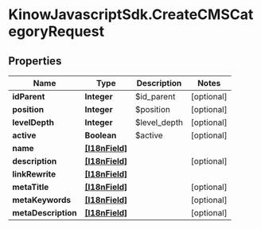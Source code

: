 # KinowJavascriptSdk.CreateCMSCategoryRequest

## Properties
Name | Type | Description | Notes
------------ | ------------- | ------------- | -------------
**idParent** | **Integer** | $id_parent | [optional] 
**position** | **Integer** | $position | [optional] 
**levelDepth** | **Integer** | $level_depth | [optional] 
**active** | **Boolean** | $active | [optional] 
**name** | [**[I18nField]**](I18nField.md) |  | 
**description** | [**[I18nField]**](I18nField.md) |  | [optional] 
**linkRewrite** | [**[I18nField]**](I18nField.md) |  | 
**metaTitle** | [**[I18nField]**](I18nField.md) |  | [optional] 
**metaKeywords** | [**[I18nField]**](I18nField.md) |  | [optional] 
**metaDescription** | [**[I18nField]**](I18nField.md) |  | [optional] 


